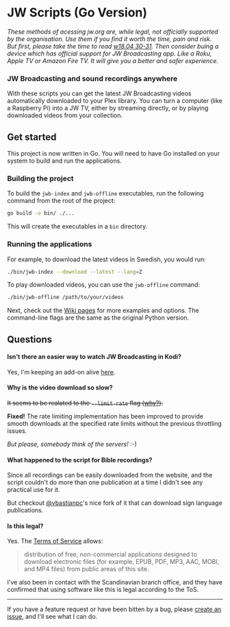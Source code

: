# JW Scripts (Go Version)

*These methods of acessing jw.org are, while legal, not officially supported by the organisation. Use them if you find it worth the time, pain and risk. But first, please take the time to read [w18.04 30-31](https://wol.jw.org/en/wol/d/r1/lp-e/2018364). Then consider buing a device which has official support for JW Broadcasting app. Like a Roku, Apple TV or Amazon Fire TV. It will give you a better and safer experience.*

### JW Broadcasting and sound recordings anywhere

With these scripts you can get the latest JW Broadcasting videos automatically downloaded to your Plex library. You can turn a computer (like a Raspberry Pi) into a JW TV, either by streaming directly, or by playing downloaded videos from your collection.

## Get started

This project is now written in Go. You will need to have Go installed on your system to build and run the applications.

### Building the project

To build the `jwb-index` and `jwb-offline` executables, run the following command from the root of the project:

```bash
go build -o bin/ ./...
```

This will create the executables in a `bin` directory.

### Running the applications

For example, to download the latest videos in Swedish, you would run:

```bash
./bin/jwb-index --download --latest --lang=Z
```

To play downloaded videos, you can use the `jwb-offline` command:

```bash
./bin/jwb-offline /path/to/your/videos
```

Next, check out the [Wiki pages](https://github.com/allejok96/jw-scripts/wiki) for more examples and options. The command-line flags are the same as the original Python version.

## Questions

#### Isn't there an easier way to watch JW Broadcasting in Kodi?

Yes, I'm keeping an add-on alive [here](https://github.com/allejok96/plugin.video.jwb-unofficial).

#### Why is the video download so slow?

~~It seems to be realated to the `--limit-rate` flag ([why?](https://github.com/allejok96/jw-scripts/wiki/How-it-works#batch-downloading)).~~ 

**Fixed!** The rate limiting implementation has been improved to provide smooth downloads at the specified rate limits without the previous throttling issues.

*But please, somebody think of the servers!* :-)

#### What happened to the script for Bible recordings?

Since all recordings can be easily downloaded from the website, and the script couldn't do more than one publication at a time I didn't see any practical use for it.

But checkout [@vbastianpc](https://github.com/vbastianpc)'s nice fork of it that can download sign language publications.

#### Is this legal?

Yes. The [Terms of Service](http://www.jw.org/en/terms-of-use/) allows:

> distribution of free, non-commercial applications designed to download electronic files (for example, EPUB, PDF, MP3, AAC, MOBI, and MP4 files) from public areas of this site.

I've also been in contact with the Scandinavian branch office, and they have confirmed that using software like this is legal according to the ToS.

___

If you have a feature request or have been bitten by a bug, please [create an issue](https://github.com/allejok96/jw-scripts/issues), and I'll see what I can do.
